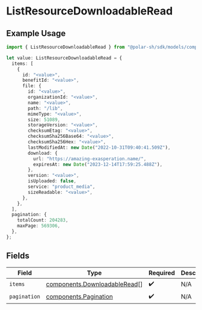 # ListResourceDownloadableRead

## Example Usage

```typescript
import { ListResourceDownloadableRead } from "@polar-sh/sdk/models/components";

let value: ListResourceDownloadableRead = {
  items: [
    {
      id: "<value>",
      benefitId: "<value>",
      file: {
        id: "<value>",
        organizationId: "<value>",
        name: "<value>",
        path: "/lib",
        mimeType: "<value>",
        size: 51089,
        storageVersion: "<value>",
        checksumEtag: "<value>",
        checksumSha256Base64: "<value>",
        checksumSha256Hex: "<value>",
        lastModifiedAt: new Date("2022-10-31T09:40:41.509Z"),
        download: {
          url: "https://amazing-exasperation.name/",
          expiresAt: new Date("2023-12-14T17:59:25.488Z"),
        },
        version: "<value>",
        isUploaded: false,
        service: "product_media",
        sizeReadable: "<value>",
      },
    },
  ],
  pagination: {
    totalCount: 204283,
    maxPage: 569306,
  },
};
```

## Fields

| Field                                                                        | Type                                                                         | Required                                                                     | Description                                                                  |
| ---------------------------------------------------------------------------- | ---------------------------------------------------------------------------- | ---------------------------------------------------------------------------- | ---------------------------------------------------------------------------- |
| `items`                                                                      | [components.DownloadableRead](../../models/components/downloadableread.md)[] | :heavy_check_mark:                                                           | N/A                                                                          |
| `pagination`                                                                 | [components.Pagination](../../models/components/pagination.md)               | :heavy_check_mark:                                                           | N/A                                                                          |